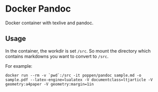 # Docker Pandoc

Docker container with texlive and pandoc.

## Usage

In the container, the workdir is set `/src`. So mount the directory which contains markdowns you want to convert to `/src`.

For example:

    docker run --rm -v `pwd`:/src -it poppen/pandoc sample.md -o sample.pdf --latex-engine=lualatex -V documentclass=ltjarticle -V geometry:a4paper -V geometry:margin=1in
